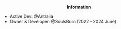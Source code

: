 
<p align="center">
	<b>Information</b>
</p>

- Active Dev: @Antralia 
- Owner & Developer: @SoulsBurn (2022 - 2024 June)
